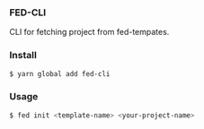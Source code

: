 ### FED-CLI
CLI for fetching project from fed-tempates.

### Install
```bash
$ yarn global add fed-cli
```

### Usage
```bash
$ fed init <template-name> <your-project-name>
```